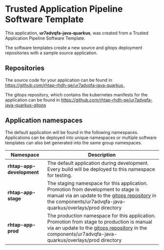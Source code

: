# Trusted Application Pipeline Software Template

This application, **ur7advqfa-java-quarkus**, was created from a Trusted Application Pipeline Software Template.

The software templates create a new source and gitops deployment repositories with a sample source application. 

## Repositories

The source code for your application can be found in [https://github.com/rhtap-rhdh-qe/ur7advqfa-java-quarkus ](https://github.com/rhtap-rhdh-qe/ur7advqfa-java-quarkus ).
 
The gitops repository, which contains the kubernetes manifests for the application can be found in 
[https://github.com/rhtap-rhdh-qe/ur7advqfa-java-quarkus-gitops ](https://github.com/rhtap-rhdh-qe/ur7advqfa-java-quarkus-gitops ) 

## Application namespaces 

The default application will be found in the following namespaces. Applications can be deployed into unique namespaces or multiple software templates can also bet generated into the same group namespaces.  

|  Namespace   |  Description   |  
| -------- | -------- |   
| **rhtap-app-development** | The default application during development. Every build will be deployed to this namespace for testing. | 
| **rhtap-app-stage** | The staging namespace for this application. Promotion from development to stage is manual via an update to the [gitops repository](https://github.com/rhtap-rhdh-qe/ur7advqfa-java-quarkus-gitops ) in the components/ur7advqfa-java-quarkus/overlays/prod directory |  
| **rhtap-app-prod** | The production namespace for this application. Promotion from stage to production is manual via an update to the [gitops repository](https://github.com/rhtap-rhdh-qe/ur7advqfa-java-quarkus-gitops ) in the components/ur7advqfa-java-quarkus/overlays/prod directory | 